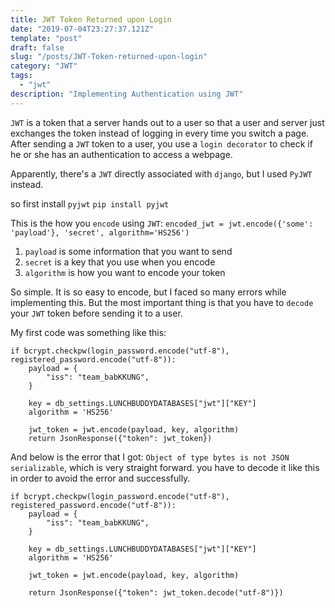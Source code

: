 ```yaml
---
title: JWT Token Returned upon Login
date: "2019-07-04T23:27:37.121Z"
template: "post"
draft: false
slug: "/posts/JWT-Token-returned-upon-login"
category: "JWT"
tags:
  - "jwt"
description: "Implementing Authentication using JWT"
---
```


`JWT` is a token that a server hands out to a user so that a user and server just exchanges the token instead of logging in every time you switch a page. After sending a `JWT` token to a user, you use a `login decorator` to check if he or she has an authentication to access a webpage.

Apparently, there's a `JWT` directly associated with `django`, but I used `PyJWT` instead.

so first install `pyjwt`
`pip install pyjwt`

This is the how you `encode` using `JWT`:
`encoded_jwt = jwt.encode({'some': 'payload'}, 'secret', algorithm='HS256')`

1. `payload` is some information that you want to send
2. `secret` is a key that you use when you encode
3. `algorithm` is how you want to encode your token

So simple. It is so easy to encode, but I faced so many errors while implementing this. But the most important thing is that you have to `decode` your `JWT` token before sending it to a user.

My first code was something like this:

```
if bcrypt.checkpw(login_password.encode("utf-8"), registered_password.encode("utf-8")):
    payload = {
        "iss": "team_babKKUNG",
    }

    key = db_settings.LUNCHBUDDYDATABASES["jwt"]["KEY"]
    algorithm = 'HS256'

    jwt_token = jwt.encode(payload, key, algorithm)
    return JsonResponse({"token": jwt_token})
```

And below is the error that I got:
`Object of type bytes is not JSON serializable`,
which is very straight forward. you have to decode it like this in order to avoid the error and successfully.

```
if bcrypt.checkpw(login_password.encode("utf-8"), registered_password.encode("utf-8")):
    payload = {
        "iss": "team_babKKUNG",
    }

    key = db_settings.LUNCHBUDDYDATABASES["jwt"]["KEY"]
    algorithm = 'HS256'

    jwt_token = jwt.encode(payload, key, algorithm)

    return JsonResponse({"token": jwt_token.decode("utf-8")})
```
